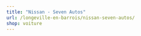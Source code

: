 ```yaml
---
title: "Nissan - Seven Autos"
url: /longeville-en-barrois/nissan-seven-autos/
shop: voiture
---
```

